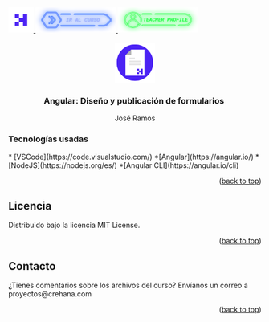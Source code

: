 <div id="top">
      <a href="https://www.crehana.com"
        ><img src="images/logo.png" alt="Logo" width="50" height="50" />
      </a>
      <a href="https://www.crehana.com/clases/v2/12972/detalle/">
        <img src="images/curso.png" alt="Logo" width="160" height="50" />
      </a>
      <a
        href="https://www.linkedin.com/in/jos%C3%A9-xavier-ramos-gonz%C3%A1lez-5308017a/"
      >
        <img src="images/teacher.png" alt="Logo" width="160" height="50" />
      </a>
    </div>
    <!-- PROJECT LOGO -->
    <br />
    <div align="center">
      <a
        href="https://github.com/crehana-studentxp/react_fundamentos-dulcinea_pena"
      >
        <img src="images/project.png" alt="Logo" width="80" height="80" />
      </a>
      <h3 align="center">Angular: Diseño y publicación de formularios </h3>
      <p align="center">José Ramos</p>
    </div>
    <h3>Tecnologías usadas</h3>
    * [VSCode](https://code.visualstudio.com/) *[Angular](https://angular.io/)
    *[NodeJS](https://nodejs.org/es/) *[Angular CLI](https://angular.io/cli)
    <p align="right">(<a href="#top">back to top</a>)</p>
    <!-- LICENSE -->
    <h2>Licencia</h2>
    Distribuido bajo la licencia MIT License.
    <p align="right">(<a href="#top">back to top</a>)</p>
    <!-- CONTACT -->
    <h2>Contacto</h2>
    ¿Tienes comentarios sobre los archivos del curso? Envíanos un correo a
    proyectos@crehana.com
    <p align="right">(<a href="#top">back to top</a>)</p>
